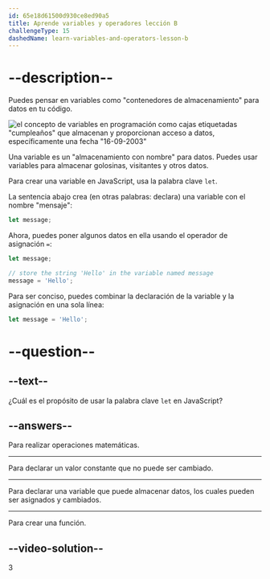 ```yaml
---
id: 65e18d61500d930ce8ed90a5
title: Aprende variables y operadores lección B
challengeType: 15
dashedName: learn-variables-and-operators-lesson-b
---
```


# --description--

Puedes pensar en variables como "contenedores de almacenamiento" para datos en tu código.

<img src="https://cdn.freecodecamp.org/curriculum/odin-project/variables-and-operators/top-learn-variables-and-operators.png" alt='el concepto de variables en programación como cajas etiquetadas "cumpleaños" que almacenan y proporcionan acceso a datos, específicamente una fecha "16-09-2003"' />

Una variable es un "almacenamiento con nombre" para datos. Puedes usar variables para almacenar golosinas, visitantes y otros datos.

Para crear una variable en JavaScript, usa la palabra clave `let`.

La sentencia abajo crea (en otras palabras: declara) una variable con el nombre "mensaje":

```js
let message;
```

Ahora, puedes poner algunos datos en ella usando el operador de asignación `=`:

```js
let message;

// store the string 'Hello' in the variable named message
message = 'Hello'; 
```

Para ser conciso, puedes combinar la declaración de la variable y la asignación en una sola línea:

```js
let message = 'Hello';
```


# --question--

## --text--

¿Cuál es el propósito de usar la palabra clave `let` en JavaScript?

## --answers--

Para realizar operaciones matemáticas.

---

Para declarar un valor constante que no puede ser cambiado.

---

Para declarar una variable que puede almacenar datos, los cuales pueden ser asignados y cambiados.

---

Para crear una función.


## --video-solution--

3
